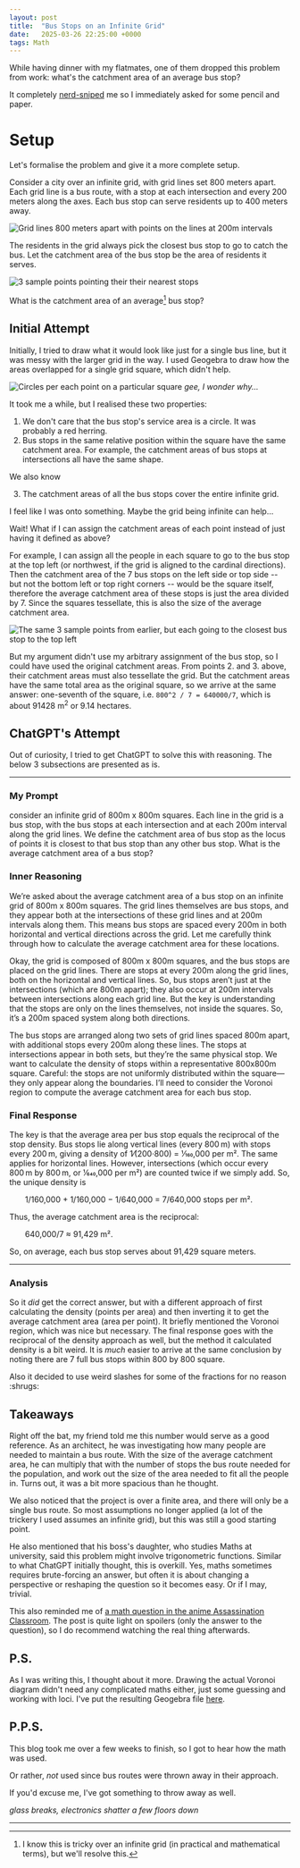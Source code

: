 ```yaml
---
layout: post
title:  "Bus Stops on an Infinite Grid"
date:   2025-03-26 22:25:00 +0000
tags: Math
---
```


While having dinner with my flatmates, one of them dropped this problem from work: what's the catchment area of an average bus stop?

It completely [nerd-sniped](https://xkcd.com/356/) me so I immediately asked for some pencil and paper.

# Setup

Let's formalise the problem and give it a more complete setup.

Consider a city over an infinite grid, with grid lines set 800 meters apart. Each grid line is a bus route, with a stop at each intersection and every 200 meters along the axes. Each bus stop can serve residents up to 400 meters away.

![Grid lines 800 meters apart with points on the lines at 200m intervals](/assets/img/20250326_01_setup.png)

The residents in the grid always pick the closest bus stop to go to catch the bus. Let the catchment area of the bus stop be the area of residents it serves.

![3 sample points pointing their their nearest stops](/assets/img/20250326_02_nearest_stop.png)

What is the catchment area of an average[^1] bus stop?

[^1]: I know this is tricky over an infinite grid (in practical and mathematical terms), but we'll resolve this.

## Initial Attempt

Initially, I tried to draw what it would look like just for a single bus line, but it was messy with the larger grid in the way. I used Geogebra to draw how the areas overlapped for a single grid square, which didn't help.

![Circles per each point on a particular square](/assets/img/20250326_03_circles.png)
*gee, I wonder why...*

It took me a while, but I realised these two properties:

1. We don't care that the bus stop's service area is a circle. It was probably a red herring.
2. Bus stops in the same relative position within the square have the same catchment area. For example, the catchment areas of bus stops at intersections all have the same shape.

We also know

3. The catchment areas of all the bus stops cover the entire infinite grid.

I feel like I was onto something. Maybe the grid being infinite can help...

Wait! What if I can assign the catchment areas of each point instead of just having it defined as above?

For example, I can assign all the people in each square to go to the bus stop at the top left (or northwest, if the grid is aligned to the cardinal directions). Then the catchment area of the 7 bus stops on the left side or top side -- but not the bottom left or top right corners -- would be the square itself, therefore the average catchment area of these stops is just the area divided by 7. Since the squares tessellate, this is also the size of the average catchment area.

![The same 3 sample points from earlier, but each going to the closest bus stop to the top left](/assets/img/20250326_04_top_left.png)

But my argument didn't use my arbitrary assignment of the bus stop, so I could have used the original catchment areas. From points 2. and 3. above, their catchment areas must also tessellate the grid. But the catchment areas have the same total area as the original square, so we arrive at the same answer: one-seventh of the square, i.e. `800^2 / 7 = 640000/7`, which is about 91428 m<sup>2</sup> or 9.14 hectares.

## ChatGPT's Attempt

Out of curiosity, I tried to get ChatGPT to solve this with reasoning. The below 3 subsections are presented as is.

---

### My Prompt

consider an infinite grid of 800m x 800m squares. Each line in the grid is a bus stop, with the bus stops at each intersection and at each 200m interval along the grid lines. We define the catchment area of bus stop as the locus of points it is closest to that bus stop than any other bus stop. What is the average catchment area of a bus stop?

### Inner Reasoning

We’re asked about the average catchment area of a bus stop on an infinite grid of 800m x 800m squares. The grid lines themselves are bus stops, and they appear both at the intersections of these grid lines and at 200m intervals along them. This means bus stops are spaced every 200m in both horizontal and vertical directions across the grid. Let me carefully think through how to calculate the average catchment area for these locations.

Okay, the grid is composed of 800m x 800m squares, and the bus stops are placed on the grid lines. There are stops at every 200m along the grid lines, both on the horizontal and vertical lines. So, bus stops aren’t just at the intersections (which are 800m apart); they also occur at 200m intervals between intersections along each grid line. But the key is understanding that the stops are only on the lines themselves, not inside the squares. So, it’s a 200m spaced system along both directions.

The bus stops are arranged along two sets of grid lines spaced 800m apart, with additional stops every 200m along these lines. The stops at intersections appear in both sets, but they’re the same physical stop. We want to calculate the density of stops within a representative 800x800m square. Careful: the stops are not uniformly distributed within the square—they only appear along the boundaries. I’ll need to consider the Voronoi region to compute the average catchment area for each bus stop.

### Final Response

The key is that the average area per bus stop equals the reciprocal of the stop density. Bus stops lie along vertical lines (every 800 m) with stops every 200 m, giving a density of 1⁄(200·800) = 1⁄160,000 per m². The same applies for horizontal lines. However, intersections (which occur every 800 m by 800 m, or 1⁄640,000 per m²) are counted twice if we simply add. So, the unique density is

  1/160,000 + 1/160,000 − 1/640,000 = 7/640,000 stops per m².

Thus, the average catchment area is the reciprocal:

  640,000/7 ≈ 91,429 m².

So, on average, each bus stop serves about 91,429 square meters.

---

### Analysis

So it _did_ get the correct answer, but with a different approach of first calculating the density (points per area) and then inverting it to get the average catchment area (area per point). It briefly mentioned the Voronoi region, which was nice but necessary. The final response goes with the reciprocal of the density approach as well, but the method it calculated density is a bit weird. It is _much_ easier to arrive at the same conclusion by noting there are 7 full bus stops within 800 by 800 square.

Also it decided to use weird slashes for some of the fractions for no reason :shrugs:

## Takeaways

Right off the bat, my friend told me this number would serve as a good reference. As an architect, he was investigating how many people are needed to maintain a bus route. With the size of the average catchment area, he can multiply that with the number of stops the bus route needed for the population, and work out the size of the area needed to fit all the people in. Turns out, it was a bit more spacious than he thought.

We also noticed that the project is over a finite area, and there will only be a single bus route. So most assumptions no longer applied (a lot of the trickery I used assumes an infinite grid), but this was still a good starting point.

He also mentioned that his boss's daughter, who studies Maths at university, said this problem might involve trigonometric functions. Similar to what ChatGPT initially thought, this is overkill. Yes, maths sometimes requires brute-forcing an answer, but often it is about changing a perspective or reshaping the question so it becomes easy. Or if I may, trivial.

This also reminded me of [a math question in the anime Assassination Classroom](https://aminoapps.com/c/assassination-classroom/page/blog/atomic-crystalline-lattice-final-examination-showdown-breakdown/r0da_04gIeuxvnEkwDbb40wZQ0KWa0xMrD7). The post is quite light on spoilers (only the answer to the question), so I do recommend watching the real thing afterwards.

## P.S.

As I was writing this, I thought about it more. Drawing the actual Voronoi diagram didn't need any complicated maths either, just some guessing and working with loci. I've put the resulting Geogebra file [here](/code/2025-03-26/bus-stop-catchment-area.ggb).

## P.P.S.

This blog took me over a few weeks to finish, so I got to hear how the math was used.

Or rather, _not_ used since bus routes were thrown away in their approach.

If you'd excuse me, I've got something to throw away as well.

*glass breaks, electronics shatter a few floors down*

---
